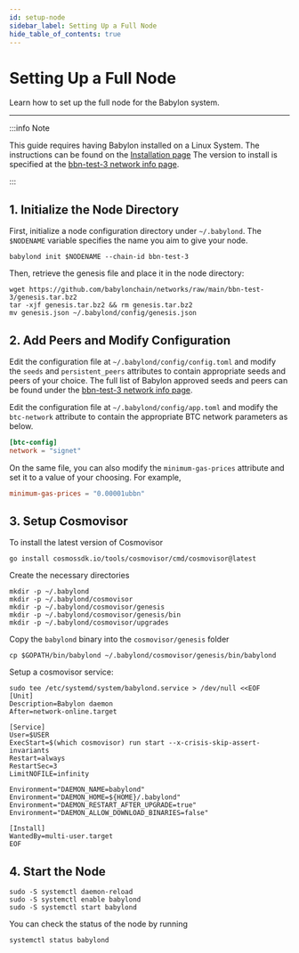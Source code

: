 ```yaml
---
id: setup-node
sidebar_label: Setting Up a Full Node
hide_table_of_contents: true
---
```


# Setting Up a Full Node

Learn how to set up the full node for the Babylon system.

---

:::info Note

This guide requires having Babylon installed on a Linux System.
The instructions can be found on the [Installation page](/docs/user-guides/installation.md)
The version to install is specified at the [bbn-test-3 network info page](https://github.com/babylonchain/networks/tree/main/bbn-test-3).

:::

## 1. Initialize the Node Directory

First, initialize a node configuration directory under `~/.babylond`.
The `$NODENAME` variable specifies the name you aim to give your node.
```console
babylond init $NODENAME --chain-id bbn-test-3
```

Then, retrieve the genesis file and place it in the node directory:
```console
wget https://github.com/babylonchain/networks/raw/main/bbn-test-3/genesis.tar.bz2
tar -xjf genesis.tar.bz2 && rm genesis.tar.bz2
mv genesis.json ~/.babylond/config/genesis.json
```

## 2. Add Peers and Modify Configuration

Edit the configuration file at `~/.babylond/config/config.toml` and modify
the `seeds` and `persistent_peers` attributes to contain appropriate seeds and peers
of your choice. The full list of Babylon approved seeds and peers can be found under
the [bbn-test-3 network info page](https://github.com/babylonchain/networks/tree/main/bbn-test-3).

Edit the configuration file at `~/.babylond/config/app.toml` and modify the
`btc-network` attribute to contain the appropriate BTC network 
parameters as below.

```toml
[btc-config]
network = "signet"
```

On the same file, you can also modify the `minimum-gas-prices` attribute and
set it to a value of your choosing. For example,
```toml
minimum-gas-prices = "0.00001ubbn"
```

## 3. Setup Cosmovisor

To install the latest version of Cosmovisor
```console
go install cosmossdk.io/tools/cosmovisor/cmd/cosmovisor@latest
```

Create the necessary directories
```console
mkdir -p ~/.babylond
mkdir -p ~/.babylond/cosmovisor
mkdir -p ~/.babylond/cosmovisor/genesis
mkdir -p ~/.babylond/cosmovisor/genesis/bin
mkdir -p ~/.babylond/cosmovisor/upgrades
```

Copy the `babylond` binary into the `cosmovisor/genesis` folder
```console
cp $GOPATH/bin/babylond ~/.babylond/cosmovisor/genesis/bin/babylond
```

Setup a cosmovisor service:
```console
sudo tee /etc/systemd/system/babylond.service > /dev/null <<EOF
[Unit]
Description=Babylon daemon
After=network-online.target

[Service]
User=$USER
ExecStart=$(which cosmovisor) run start --x-crisis-skip-assert-invariants
Restart=always
RestartSec=3
LimitNOFILE=infinity

Environment="DAEMON_NAME=babylond"
Environment="DAEMON_HOME=${HOME}/.babylond"
Environment="DAEMON_RESTART_AFTER_UPGRADE=true"
Environment="DAEMON_ALLOW_DOWNLOAD_BINARIES=false"

[Install]
WantedBy=multi-user.target
EOF
```

## 4. Start the Node

```console
sudo -S systemctl daemon-reload
sudo -S systemctl enable babylond
sudo -S systemctl start babylond
```

You can check the status of the node by running
```console
systemctl status babylond
```
